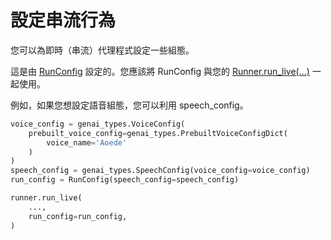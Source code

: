 # 設定串流行為

您可以為即時（串流）代理程式設定一些組態。

這是由 [RunConfig](https://github.com/google/adk-python/blob/main/src/google/adk/agents/run_config.py) 設定的。您應該將 RunConfig 與您的 [Runner.run_live(...)](https://github.com/google/adk-python/blob/main/src/google/adk/runners.py) 一起使用。

例如，如果您想設定語音組態，您可以利用 speech_config。

```python
voice_config = genai_types.VoiceConfig(
    prebuilt_voice_config=genai_types.PrebuiltVoiceConfigDict(
        voice_name='Aoede'
    )
)
speech_config = genai_types.SpeechConfig(voice_config=voice_config)
run_config = RunConfig(speech_config=speech_config)

runner.run_live(
    ...,
    run_config=run_config,
)
```
